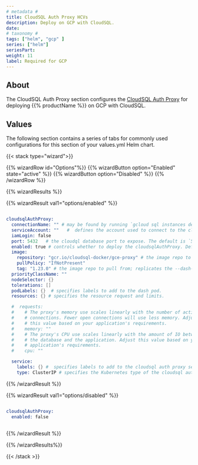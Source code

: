 ```yaml
---
# metadata # 
title: CloudSQL Auth Proxy HCVs
description: Deploy on GCP with CloudSQL.
date: 
# taxonomy #
tags: ["helm", "gcp" ]
series: ["helm"]
seriesPart: 
weight: 11
label: Required for GCP
--- 
```

## About

The CloudSQL Auth Proxy section configures the [CloudSQL Auth Proxy](https://cloud.google.com/sql/docs/mysql/connect-auth-proxy) for deploying {{% productName %}} on GCP with CloudSQL.


## Values 

The following section contains a series of tabs for commonly used configurations for this section of your values.yml Helm chart. 

{{< stack type="wizard">}}

{{% wizardRow id="Options"%}}
{{% wizardButton option="Enabled" state="active" %}}
{{% wizardButton option="Disabled"  %}}
{{% /wizardRow %}}

{{% wizardResults %}}

{{% wizardResult val1="options/enabled" %}}
```s

cloudsqlAuthProxy:
  connectionName: "" # may be found by running `gcloud sql instances describe INSTANCE_NAME --project PROJECT_ID`
  serviceAccount: ""   #  defines the account used to connect to the cloudSql instance
  iamLogin: false
  port: 5432   # the cloudql database port to expose. The default is `5432`
  enabled: true # controls whether to deploy the cloudsqlAuthProxy. Default is false.
  image:
    repository: "gcr.io/cloudsql-docker/gce-proxy" # the image repo to pull from; replicates --registry to pachctl
    pullPolicy: "IfNotPresent"
    tag: "1.23.0" # the image repo to pull from; replicates the --dash-image argument to pachctl deploy.
  priorityClassName: ""
  nodeSelector: {}
  tolerations: []
  podLabels: {}  # specifies labels to add to the dash pod.
  resources: {} # specifies the resource request and limits.

  #  requests:
  #    # The proxy's memory use scales linearly with the number of active
  #    # connections. Fewer open connections will use less memory. Adjust
  #    # this value based on your application's requirements.
  #    memory: ""
  #    # The proxy's CPU use scales linearly with the amount of IO between
  #    # the database and the application. Adjust this value based on your
  #    # application's requirements.
  #    cpu: ""

  service:
    labels: {} #  specifies labels to add to the cloudsql auth proxy service.
    type: ClusterIP # specifies the Kubernetes type of the cloudsql auth proxy service. The default is `ClusterIP`.
```
{{% /wizardResult %}}

{{% wizardResult val1="options/disabled" %}}
```s

cloudsqlAuthProxy:
  enabled: false
  
```
{{% /wizardResult %}}

{{% /wizardResults%}}

{{< /stack >}}
